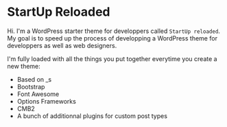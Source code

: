 StartUp Reloaded
===

Hi. I'm a WordPress starter theme for developpers called `StartUp reloaded`. My goal is to speed up the process of developping a WordPress theme for developpers as well as web designers.

I'm fully loaded with all the things you put together everytime you create a new theme:

* Based on _s
* Bootstrap
* Font Awesome
* Options Frameworks
* CMB2
* A bunch of additionnal plugins for custom post types
